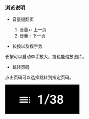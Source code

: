 ### 浏览说明

- 音量键翻页

  1. 音量+: 上一页
  2. 音量-: 下一页
  
- 长按以及捏手势

长按可以启动单手放大，捏也能缩放图片。

- 跳转页码

点击页码可以选择跳转到指定页码。

![page](page.png)